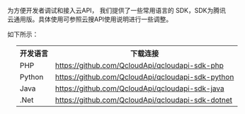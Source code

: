 为方便开发者调试和接入云API， 我们提供了一些常用语言的 SDK，SDK为腾讯云通用版。具体使用可参照云搜API使用说明进行一些调整。

如下所示：

<table class="t" style="margin-left:20px">
<tr>
<th> <b>开发语言</b>
</th><th> <b>下载连接</b>
</th></tr>
<tr>
<td> PHP
</td><td> <a href="https://github.com/QcloudApi/qcloudapi-sdk-php" class="external free" title="https://github.com/QcloudApi/qcloudapi-sdk-php" target="_blank" rel="nofollow">https://github.com/QcloudApi/qcloudapi-sdk-php</a>
</td></tr>
<tr>
<td> Python
</td><td> <a href="https://github.com/QcloudApi/qcloudapi-sdk-python" class="external free" title="https://github.com/QcloudApi/qcloudapi-sdk-python" target="_blank" rel="nofollow">https://github.com/QcloudApi/qcloudapi-sdk-python</a>
</td></tr>
<tr>
<td> Java
</td><td> <a href="https://github.com/QcloudApi/qcloudapi-sdk-java" class="external free" title="https://github.com/QcloudApi/qcloudapi-sdk-java" target="_blank" rel="nofollow">https://github.com/QcloudApi/qcloudapi-sdk-java</a>
</td></tr>
<tr>
<td> .Net
</td><td> <a href="https://github.com/QcloudApi/qcloudapi-sdk-dotnet" class="external free" title="https://github.com/QcloudApi/qcloudapi-sdk-dotnet" target="_blank" rel="nofollow">https://github.com/QcloudApi/qcloudapi-sdk-dotnet</a>
</td></tr></table>